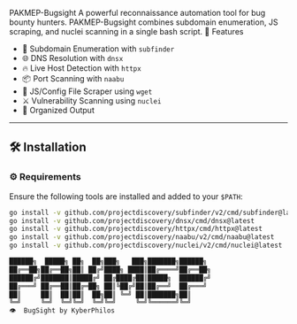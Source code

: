PAKMEP-Bugsight
A powerful reconnaissance automation tool for bug bounty hunters. PAKMEP-Bugsight combines subdomain enumeration, JS scraping, and nuclei scanning in a single bash script.
 🚀 Features

- 🔎 Subdomain Enumeration with `subfinder`
- 🌐 DNS Resolution with `dnsx`
- 🔥 Live Host Detection with `httpx`
- 📦 Port Scanning with `naabu`
- 📁 JS/Config File Scraper using `wget`
- ⚔️ Vulnerability Scanning using `nuclei`
- 📂 Organized Output

---

## 🛠 Installation

### ⚙️ Requirements

Ensure the following tools are installed and added to your `$PATH`:

```bash
go install -v github.com/projectdiscovery/subfinder/v2/cmd/subfinder@latest
go install -v github.com/projectdiscovery/dnsx/cmd/dnsx@latest
go install -v github.com/projectdiscovery/httpx/cmd/httpx@latest
go install -v github.com/projectdiscovery/naabu/v2/cmd/naabu@latest
go install -v github.com/projectdiscovery/nuclei/v2/cmd/nuclei@latest

██████╗  █████╗ ██╗  ██╗███╗   ███╗███████╗██████╗
██╔══██╗██╔══██╗██║ ██╔╝████╗ ████║██╔════╝██╔══██╗
██████╔╝███████║█████╔╝ ██╔████╔██║█████╗  ██████╔╝
██╔═══╝ ██╔══██║██╔═██╗ ██║╚██╔╝██║██╔══╝  ██╔═══╝
██║     ██║  ██║██║  ██╗██║ ╚═╝ ██║███████╗██║    
╚═╝     ╚═╝  ╚═╝╚═╝  ╚═╝╚═╝     ╚═╝╚══════╝╚═╝    
👁  BugSight by KyberPhilos
